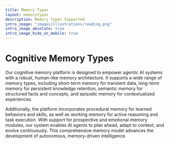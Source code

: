 ```yaml
---
title: Memory Types
layout: memorytypes
description: Memory Types Supported
intro_image: "images/illustrations/reading.png"
intro_image_absolute: true
intro_image_hide_on_mobile: true
---
```


# Cognitive Memory Types

Our cognitive memory platform is designed to empower agentic AI systems with a robust, human-like memory architecture. It supports a wide range of memory types, including short-term memory for transient data, long-term memory for persistent knowledge retention, semantic memory for structured facts and concepts, and episodic memory for contextualized experiences.

Additionally, the platform incorporates procedural memory for learned behaviors and skills, as well as working memory for active reasoning and task execution. With support for prospective and emotional memory modules, our system enables AI agents to plan ahead, adapt to context, and evolve continuously. This comprehensive memory model advances the development of autonomous, memory-driven intelligence.

<span id="memorytypes">&nbsp;</span>